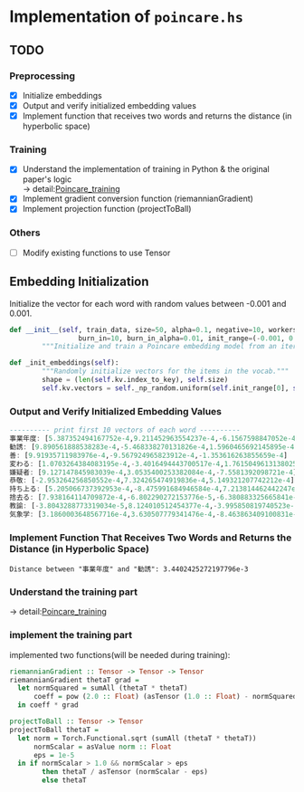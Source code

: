 # Implementation of `poincare.hs`

## TODO
### Preprocessing
- [x] Initialize embeddings  
- [x] Output and verify initialized embedding values  
- [x] Implement function that receives two words and returns the distance (in hyperbolic space)  

### Training
- [x] Understand the implementation of training in Python & the original paper's logic    
→ detail:[Poincare_training](/docs/Poincare_training.pdf)  
- [x] Implement gradient conversion function (riemannianGradient)
- [x] Implement projection function (projectToBall)

### Others
- [ ] Modify existing functions to use Tensor


## **Embedding Initialization**
Initialize the vector for each word with random values between -0.001 and 0.001.
```python
def __init__(self, train_data, size=50, alpha=0.1, negative=10, workers=1, epsilon=1e-5, regularization_coeff=1.0,
                 burn_in=10, burn_in_alpha=0.01, init_range=(-0.001, 0.001), dtype=np.float64, seed=0):
        """Initialize and train a Poincare embedding model from an iterable of relations."""

def _init_embeddings(self):
        """Randomly initialize vectors for the items in the vocab."""
        shape = (len(self.kv.index_to_key), self.size)
        self.kv.vectors = self._np_random.uniform(self.init_range[0], self.init_range[1], shape).astype(self.dtype)
```

### **Output and Verify Initialized Embedding Values**
```haskell
---------- print first 10 vectors of each word ----------
事業年度: [5.387352494167752e-4,9.211452963554237e-4,-6.1567598847052e-4]
勧誘: [9.890561888538283e-4,-5.468338270131826e-4,1.5960465692145895e-4]
善: [9.91935711983976e-4,-9.567924965823912e-4,-1.353616263855659e-4]
変わる: [1.0703264384083195e-4,-3.4016494443700517e-4,1.7615049613138025e-4]
嫌疑者: [9.127147845983039e-4,3.0535400253382084e-4,-7.5581392098721e-4]
恭敬: [-2.953264256850552e-4,7.324265474919836e-4,5.149321207742212e-4]
持ち上る: [5.205066737392953e-4,-8.475991684946584e-4,7.213814462442247e-4]
捨去る: [7.938164114709872e-4,-6.802290272153776e-5,-6.380883325665841e-4]
教諭: [-3.8043288773319034e-5,8.124010512454377e-4,-3.995850819740523e-4]
気象学: [3.1860003648567716e-4,3.630507779341476e-4,-8.463863409100831e-4]
```

### **Implement Function That Receives Two Words and Returns the Distance (in Hyperbolic Space)**
```
Distance between "事業年度" and "勧誘": 3.4402425272197796e-3
```

### **Understand the training part**
→ detail:[Poincare_training](/docs/Poincare_training.pdf)  

### **implement the training part**
implemented two functions(will be needed during training):
```haskell
riemannianGradient :: Tensor -> Tensor -> Tensor
riemannianGradient thetaT grad =
  let normSquared = sumAll (thetaT * thetaT)
      coeff = pow (2.0 :: Float) (asTensor (1.0 :: Float) - normSquared) / asTensor (4.0 :: Float)
  in coeff * grad

projectToBall :: Tensor -> Tensor
projectToBall thetaT =
  let norm = Torch.Functional.sqrt (sumAll (thetaT * thetaT))
      normScalar = asValue norm :: Float
      eps = 1e-5
  in if normScalar > 1.0 && normScalar > eps
        then thetaT / asTensor (normScalar - eps)
        else thetaT
```
